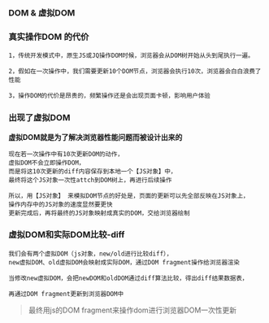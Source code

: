 ### DOM & 虚拟DOM

### 真实操作DOM 的代价

```
1，传统开发模式中，原生JS或JQ操作DOM时候，浏览器会从DOM树开始从头到尾执行一遍。

2，假如在一次操作中，我们需要更新10个DOM节点，浏览器会执行10次，浏览器会白白浪费了性能

3，操作DOM的代价是昂贵的，频繁操作还是会出现页面卡顿，影响用户体验
```

### 出现了虚拟DOM

**虚拟DOM就是为了解决浏览器性能问题而被设计出来的**

```
现在若一次操作中有10次更新DOM的动作，
虚拟DOM不会立即操作DOM，
而是将这10次更新的diff内容保存到本地一个【JS对象】中，
最终将这个JS对象一次性attch到DOM树上，再进行后续操作

所以，用【JS对象】 来模拟DOM节点的好处是，页面的更新可以先全部反映在JS对象上，
操作内存中的JS对象的速度显然要更快
更新完成后，再将最终的JS对象映射成真实的DOM，交给浏览器绘制
```

### 虚拟DOM和实际DOM比较-diff

```
我们会有两个虚拟DOM（js对象，new/old进行比较diff），
new虚拟DOM、old虚拟DOM会映射成实际DOM，通过DOM fragment操作给浏览器渲染

当修改new虚拟DOM，会把newDOM和oldDOM通过diff算法比较，得出diff结果数据表，

再通过DOM fragment更新到浏览器DOM中
```


> 最终用js的DOM fragment来操作dom进行浏览器DOM一次性更新



